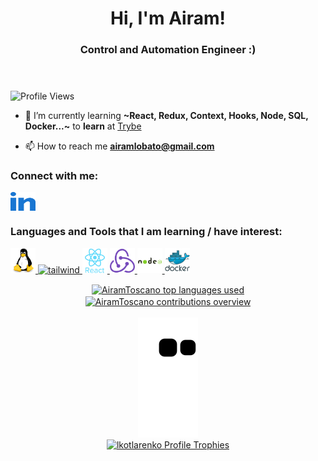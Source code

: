 <!-- Thanks to https://github.com/rahuldkjain/github-profile-readme-generator -->

<header>
  <h1 align="center">Hi, I'm Airam!</h1>
  <h3 align="center"> Control and Automation Engineer :)</h3>
</header>

<section align="left">
  <img src="https://komarev.com/ghpvc/?username=lkotlarenko&label=Profile%20views&color=218a45&style=flat" alt="Profile Views" />

  - 🌱 I’m currently learning **~React, Redux, Context, Hooks, Node, SQL, Docker...~** to **learn** at <a href="https://www.betrybe.com">Trybe</a>

  - 📫 How to reach me **airamlobato@gmail.com**
  
  <h3>Connect with me:</h3>
  <div>
    <a href="https://www.linkedin.com/in/airamtoscano/">
      <img align="center" src="https://raw.githubusercontent.com/lkotlarenko/lkotlarenko/main/src/images/icons/Social/linked-in-alt.svg" alt="linkedin" height="30" width="40" />
    </a>
  </div>

  <h3>Languages and Tools that I am learning / have interest:</h3>
  <div>
    <a href="https://www.linux.org/">
      <img src="https://raw.githubusercontent.com/devicons/devicon/master/icons/linux/linux-original.svg" alt="linux" width="40" height="40"/>
    </a>
    <a href="https://tailwindcss.com/">
      <img src="https://www.vectorlogo.zone/logos/tailwindcss/tailwindcss-icon.svg" alt="tailwind" width="40" height="40"/>
    </a>
    <a href="https://reactjs.org/">
      <img src="https://raw.githubusercontent.com/devicons/devicon/master/icons/react/react-original-wordmark.svg" alt="react" width="40" height="40"/>
    </a>
    <a href="https://redux.js.org">
      <img src="https://raw.githubusercontent.com/devicons/devicon/master/icons/redux/redux-original.svg" alt="redux" width="40" height="40"/>
    </a>
    <a href="https://nodejs.org">
      <img src="https://raw.githubusercontent.com/devicons/devicon/master/icons/nodejs/nodejs-original-wordmark.svg" alt="nodejs" width="40" height="40"/>
    </a>
    <a href="https://docker.com/">
      <img src="https://raw.githubusercontent.com/devicons/devicon/master/icons/docker/docker-original-wordmark.svg" alt="docker" width="40" height="40"/>
    </a>
    <a>
  </p>
</section>

<!-- GitHub readme stats https://github.com/anuraghazra/github-readme-stats -->
<div align="center">
  <a href="https://github.com/AiramToscano">
    <img align="center" src="https://github-readme-stats.vercel.app/api/top-langs?username=AiramToscano&show_icons=true&theme=dark&title_color=ffffff&text_color=ffffff&bg_color=181413&locale=en&layout=slim&hide_border=true&langs_count=4" height="220" alt="AiramToscano top languages used" />
    <img align="center" src="https://github-readme-stats.vercel.app/api?username=AiramToscano&show_icons=true&theme=dark&title_color=ffffff&text_color=ffffff&bg_color=181413&locale=en&hide_border=true&include_all_commits=true" alt="AiramToscano contributions overview" height="220" />
  </a>
</div>
<br>

<!-- Snake contributions graph https://github.com/Platane/snk -->
<div align="center">
  <a href="https://github.com/AiramToscano">
    <img src="https://github.com/AiramToscano/AiramToscano/blob/output/github-contribution-grid-snake.svg" alt="Snake contributions animation"/>
  </a>
  <br>
</div>
  
<!-- GitHub Profile Trophies https://github.com/ryo-ma/github-profile-trophy -->
<div align="center">
  <a href="https://github.com/ryo-ma/github-profile-trophy">
    <img src="https://github-profile-trophy.vercel.app/?username=AiramToscano&theme=onestar&no-frame=true" alt="lkotlarenko Profile Trophies" />
  </a>
</div>
